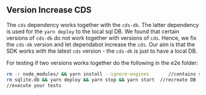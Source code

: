 ## Version Increase CDS

The `cds` dependency works together with the `cds-dk`.
The latter dependency is used for the `yarn deploy` to the local sql DB.
We found that certain versions of `cds-dk` do not work together with versions of `cds`.
Hence, we fix the `cds-dk` version and let dependabot increase the `cds`. 
Our aim is that the SDK works with the latest `cds` version - the `cds-dk` is just to have a local DB.

For testing if two versions works together do the following in the e2e folder:

```bash
rm -r node_modules/ && yarn install --ignore-engines       //contains state of pm2
rm sqlite.db && yarn deploy && yarn stop && yarn start  //recreate DB
//execute your tests
```
